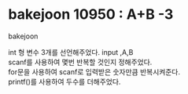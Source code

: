 bakejoon 10950 : A+B -3
=====

<a herf="https://using-namespace-std.tistory.com/82" target="_blank">bakejoon</a>

int 형 변수 3개를 선언해주었다. input ,A,B<br/>
scanf를 사용하여 몇번 반복할 것인지 정해주었다. <br/>
for문을 사용하여 scanf로 입력받은 숫자만큼 반복시켜준다. <br/>
printf()를 사용하여 두수를 더해주었다. <br/>